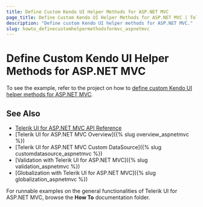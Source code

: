```yaml
---
title: Define Custom Kendo UI Helper Methods for ASP.NET MVC
page_title: Define Custom Kendo UI Helper Methods for ASP.NET MVC | Telerik UI for ASP.NET MVC
description: "Define custom Kendo UI helper methods for ASP.NET MVC."
slug: howto_definecustomhelpermethodsformvc_aspnetmvc
---
```


# Define Custom Kendo UI Helper Methods for ASP.NET MVC

To see the example, refer to the project on how to [define custom Kendo UI helper methods for ASP.NET MVC](https://github.com/telerik/ui-for-aspnet-mvc-examples/tree/master/general/DefineCustomKendoHelper).

## See Also

* [Telerik UI for ASP.NET MVC API Reference](http://docs.telerik.com/aspnet-mvc/api/Kendo.Mvc/AggregateFunction)
* [Telerik UI for ASP.NET MVC Overview]({% slug overview_aspnetmvc %})
* [Telerik UI for ASP.NET MVC Custom DataSource]({% slug customdatasource_aspnetmvc %})
* [Validation with Telerik UI for ASP.NET MVC]({% slug validation_aspnetmvc %})
* [Globalization with Telerik UI for ASP.NET MVC]({% slug globalization_aspnetmvc %})

For runnable examples on the general functionalities of Telerik UI for ASP.NET MVC, browse the **How To** documentation folder.
